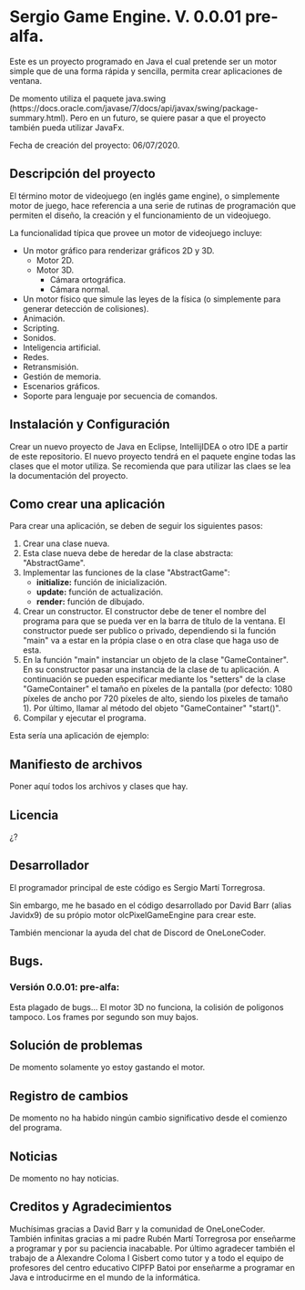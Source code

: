 <h1>Sergio Game Engine. V. 0.0.01 pre-alfa.</h1>
<html>
  <head>
  </head>
  <boyd>
    <p>Este es un proyecto programado en Java el cual pretende ser un motor simple que de una forma rápida y sencilla, 
    permita crear aplicaciones de ventana.</p>
    <p>De momento utiliza el paquete java.swing 
    (<a>https://docs.oracle.com/javase/7/docs/api/javax/swing/package-summary.html</a>). Pero en un futuro, se quiere 
    pasar a que el proyecto también pueda utilizar JavaFx.</p>
    <p>Fecha de creación del proyecto: 06/07/2020.</p>
    <h2>Descripción del proyecto</h2>
    <p>El término motor de videojuego (en inglés game engine), o simplemente motor de juego, hace referencia a una serie de 
    rutinas de programación que permiten el diseño, la creación y el funcionamiento de un videojuego.</p>
    <p>La funcionalidad típica que provee un motor de videojuego incluye:</p>
    <ul>
        <li>Un motor gráfico para renderizar gráficos 2D y 3D.
          <ul>
            <li>Motor 2D.</li>
            <li>Motor 3D.
              <ul>
                <li>Cámara ortográfica.</li>
                <li>Cámara normal.</li>
              </ul>
            </li>
          </ul>
        </li>
        <li>Un motor físico que simule las leyes de la física (o simplemente para generar detección de colisiones).</li>
        <li>Animación.</li>
        <li>Scripting.</li>
        <li>Sonidos.</li>
        <li>Inteligencia artificial.</li>
        <li>Redes.</li> 
        <li>Retransmisión.</li>
        <li>Gestión de memoria.</li>
        <li>Escenarios gráficos.</li>
        <li>Soporte para lenguaje por secuencia de comandos.</li>
    </ul>
    <h2>Instalación y Configuración</h2>
    <p>Crear un nuevo proyecto de Java en Eclipse, IntellijIDEA o otro IDE a partir de este repositorio.
    El  nuevo proyecto tendrá en el paquete engine todas las clases que el motor utiliza. Se recomienda que para utilizar 
    las claes se lea la documentación del proyecto.</p>
    <h2>Como crear una aplicación</h2>
    <p>Para crear una aplicación, se deben de seguir los siguientes pasos:</p>
    <ol>
      <li>Crear una clase nueva.</li>
      <li>Esta clase nueva debe de heredar de la clase abstracta: "AbstractGame".</li>
      <li>Implementar las funciones de la clase "AbstractGame":
        <ul>
          <li><strong>initialize:</strong> función de inicialización.</li>
          <li><strong>update:</strong> función de actualización.</li>
          <li><strong>render:</strong> función de dibujado.</li>
        </ul>
      </li>
      <li>Crear un constructor. El constructor debe de tener el nombre del programa para que se pueda ver en la barra 
      de título de la ventana. El constructor puede ser publico o privado, dependiendo si la función "main" va a estar en 
      la própia clase o en otra clase que haga uso de esta.</li>
      <li>En la función "main" instanciar un objeto de la clase "GameContainer". En su constructor pasar una instancia de la
      clase de tu aplicación. A continuación se pueden especificar mediante los "setters" de la clase "GameContainer" el 
      tamaño en píxeles de la pantalla (por defecto: 1080 píxeles de ancho por 720 píxeles de alto, siendo los pixeles de 
      tamaño 1). Por último, llamar al método del objeto "GameContainer" "start()".</li>
      <li>Compilar y ejecutar el programa.</li>
    </ol>
    <p>Esta sería una aplicación de ejemplo:</p>
    <h2>Manifiesto de archivos</h2>
    <p>Poner aquí todos los archivos y clases que hay.</p>
    <h2>Licencia</h2>
    <p>¿?</p>
    <h2>Desarrollador</h2>
    <p>El programador principal de este código es Sergio Martí Torregrosa.</p>
    <p>Sin embargo, me he basado en el código desarrollado por David Barr (alias Javidx9) de su própio motor 
    olcPixelGameEngine para crear este.</p>
    <p>También mencionar la ayuda del chat de Discord de OneLoneCoder.</p>
    <h2>Bugs.</h2>
    <h3>Versión 0.0.01: pre-alfa:</h3>
    <p>Esta plagado de bugs... El motor 3D no funciona, la colisión de poligonos tampoco. Los frames por segundo 
    son muy bajos.</p>
    <h2>Solución de problemas</h2>
    <p>De momento solamente yo estoy gastando el motor.</p>
    <h2>Registro de cambios</h2>
    <p>De momento no ha habido ningún cambio significativo desde el comienzo del programa.</p>
    <h2>Noticias</h2>
    <p>De momento no hay noticias.</p>
    <h2>Creditos y Agradecimientos</h2>
    <p>Muchísimas gracias a David Barr y la comunidad de OneLoneCoder. También infinitas gracias a mi padre 
    Rubén Martí Torregrosa por enseñarme a programar y por su paciencia inacabable. Por último agradecer también 
    el trabajo de a Alexandre Coloma I Gisbert como tutor y a todo el equipo de profesores del centro educativo 
    CIPFP Batoi por enseñarme a programar en Java e introducirme en el mundo de la informática.</p>
  </boyd>
</html>
